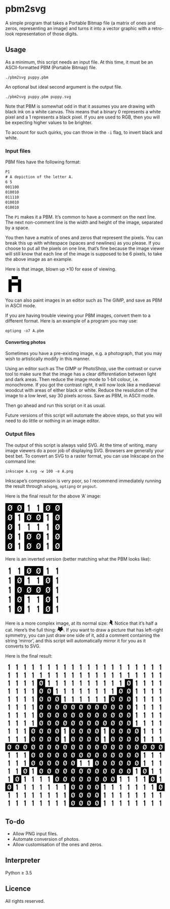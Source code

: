 # pbm2svg

A simple program that takes a Portable Bitmap file (a matrix of ones and zeros, representing an image) and turns it into a vector graphic with a retro-look representation of those digits.

## Usage

As a minimum, this script needs an input file.
At this time, it must be an ASCII-formatted PBM
(Portable Bitmap) file.

```
./pbm2svg puppy.pbm
```

An optional but ideal second argument is the output file.

```
./pbm2svg puppy.pbm puppy.svg
```

Note that PBM is somewhat odd in that it assumes you are drawing
with black ink on a white canvas.  This means that a binary 0 represents
a white pixel and a 1 represents a black pixel.
If you are used to RGB, then you will be expecting higher values to be brighter.

To account for such quirks, you can throw in the `-i` flag,
to invert black and white.

### Input files

PBM files have the following format:

```
P1
# A depiction of the letter A.
6 5
001100
010010
011110
010010
010010
```

The `P1` makes it a PBM.
It’s common to have a comment on the next line.
The next non-comment line is the width and height of the image, separated by a space.

You then have a matrix of ones and zeros that represent the pixels.
You can break this up with whitespace (spaces and newlines) as you please.
If you choose to put all the pixels on one line, that’s fine because
the image viewer will still know that each line of the image is supposed to
be 6 pixels, to take the above image as an example.

Here is that image, blown up ×10 for ease of viewing.

![A](eg/Ax10.png)

You can also paint images in an editor such as The GIMP, and save as PBM in ASCII mode.

If you are having trouble viewing your PBM images, convert them to a different format.
Here is an example of a program you may use:

```
optipng -o7 A.pbm
```

#### Converting photos

Sometimes you have a pre-existing image, e.g. a photograph, that you may wish
to artistically modify in this manner.

Using an editor such as The GIMP or PhotoShop,
use the contrast or curve tool to make sure that
the image has a clear differentiation between light and dark areas.
Then reduce the image mode to 1-bit colour, i.e. monochrome.  If you got the
contrast right, it will now look like a mediaeval woodcut with areas of either
black or white.  Reduce the resolution of the image to a low level,
say 30 pixels across.  Save as PBM, in ASCII mode.

Then go ahead and run this script on it as usual.

Future versions of this script will automate the above steps, so that you will
need to do little or nothing in an image editor.

### Output files

The output of this script is always valid SVG.
At the time of writing, many image viewers do a poor job of displaying SVG.
Browsers are generally your best bet.  To convert an SVG to a raster format,
you can use Inkscape on the command line:

```
inkscape A.svg -w 100 -e A.png
```

Inkscape’s compression is very poor, so I recommend immediately
running the result through
`advpng`, `optipng` or `pngout`.

Here is the final result for the above ‘A’ image:

![A](eg/A.svg)

Here is an inverted version (better matching what the PBM looks like):

![A](eg/A-i.svg)

Here is a more complex image, at its normal size:
![Half a cat head](eg/cat-head.png).
Notice that it’s half a cat.
Here’s the full thing:
![Cat head](eg/cat-head-full.png).
If you want to draw a picture that has left-right symmetry, you can just
draw one side of it, add a comment containing the string ‘mirror’,
and this script will automatically mirror it for you as it converts to SVG.

Here is the final result:

![Cat head of ones and zeros](eg/cat-head.svg)

## To-do

* Allow PNG input files.
* Automate conversion of photos.
* Allow customisation of the ones and zeros.

## Interpreter

Python ≥ 3.5

## Licence

All rights reserved.

